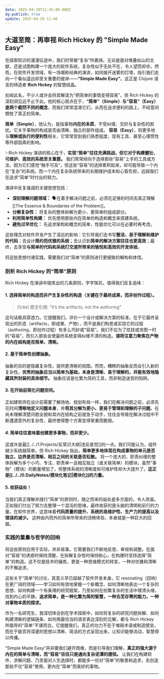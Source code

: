 ```yaml
---
date: 2025-04-20T11:45:00.000Z
dg-publish: true
update: 2025-04-20 11:46
---
```


## 大道至简：再审视 Rich Hickey 的 "Simple Made Easy"

在探索知识的漫漫征途中，我们时常被“复杂”所裹挟。无论是面对堆叠如山的文献，还是试图构建一个庞大的软件系统，复杂性似乎无处不在，令人望而却步。然而，在软件开发领域，有一场堪称经典的演讲，如同拨开迷雾的灯塔，指引我们走向一个看似遥远却至关重要的彼岸——**“Simple Made Easy”**。这正是 Clojure 语言的缔造者 **Rich Hickey** 的智慧结晶。

初闻此名，不少人或许会将其解读为“把简单的事情变得容易”，但 Rich Hickey 的深刻洞见远不止于此。他的核心观点在于，**“简单”（Simple）与“容易”（Easy）是两个截然不同的概念**，而我们常常混淆它们，从而在追求便利的路上，不经意间牺牲了真正的简单。

**简单（Simple）**，他认为，是指事物**内在的本质**，不受纠缠、交织与复杂性的困扰。它关乎事物的构成是否由清晰、独立的部件组成。
**容易（Easy）**，则更多地与**理解或执行的便利性**相关，它常常受到我们熟悉程度、现有工具、甚至心理惯性等外部因素的影响。

✨Rich Hickey 演讲的核心在于，**实现“简单”往往充满挑战，但它对于构建健壮、可维护、高效的系统至关重要。** 我们常常倾向于选择那些“容易”上手的工具或方法，因为它们感觉“触手可及”，但这些“容易”的选择累积起来，却可能导致一个内在“复杂”的系统。而一个内在复杂系统带来的长期维护成本和心智负担，远超我们在追求“简单”时付出的努力。

演讲中反复强调的关键思想包括：

- **深刻理解问题领域：** 🗣️在着手解决问题之前，必须花足够的时间去真正理解[[The Essence & Boundaries of the Problem]]。
- **分解复杂性：** 将复杂的整体拆解为更小、更简单的组成部分。
- **利用简单性构建：** 优先使用那些内在简单的构造和概念来搭建系统。
- **避免过早优化：** 先追求架构和概念的简单，性能优化可以在必要时再考虑。

这些理念对软件开发产生了深远的影响：它引导我们去书写**整洁、易于理解和维护的代码**；去设计**简约而优雅的系统**；去认识到**简单的解决方案往往也更高效**；最终，去享受**与简单的代码和系统打交道所带来的愉悦和高效的开发体验**。

将这些思想付诸实践，需要我们对“简单”的原则进行更细致的解构和体悟。

### 剖析 Rich Hickey 的“简单”原则

Rich Hickey 在演讲中提炼出的几条原则，字字珠玑，值得我们反复品味：

#### 1. 选择简单的构造而非产生复杂性的构造（关键在于最终成果，而非创作过程）。

> [!cite]
> 原文引用: "it’s the artifacts, not the authoring"

这句话极具穿透力。它提醒我们，评价一个设计或解决方案的标准，在于它最终呈现出的形态（artifacts，即成果、产物），而不是我们构思或实现它的过程（authoring，即创作过程）有多么巧妙或“容易”。我们不应为了炫技或贪图一时的“容易”，而引入那些会使最终系统变得纠缠不清的构造。**请将注意力聚焦在产物的内在结构是否简单、清晰。**

#### 2. 基于简单性创建抽象。

抽象的目的是隐藏复杂性，提供更清晰的视图。然而，糟糕的抽象反而会引入新的复杂性。**优秀的抽象应当以简单为基础，本身是清晰、易于理解的，并能有效地隐藏其所封装的具体细节。** 抽象应该是化繁为简的工具，而非制造迷宫的陷阱。

#### 3. 在开始前简化问题空间。

正如建筑师在设计前需要了解场地、规划布局一样，我们在解决问题之前，必须先花时间**清晰地定义问题本身**，并**将其分解为更小、更易于管理和理解的子问题**。在尚未理解清楚问题全貌和其内在结构之前就急于动手，往往会导致在解决过程中不断遭遇意外的复杂性，最终使得整个方案变得笨重而脆弱。

#### 4. 简单往往意味着创建更多事物，而非更少。

这或许是最[[../../1.Projects/反常识大纲|违反直觉]]的一点。我们可能认为，组件越少系统越简单。但 Rich Hickey 指出，**简单更多地体现在构成事物的单元是否独立、边界是否清晰、相互之间的关联是否松散。** 将一个庞大的、职责纠缠的整体拆解为多个小巧、专注、职责单一且相互独立（或关联简单）的模块，虽然“事物”（模块）的数量增加了，但整体系统的清晰度和可维护性却大大提升了。**这正是[[../../0.DailyNotes/模块化笔记|模块化]]的力量。**

#### 5. 收获益处！

当我们真正理解并践行“简单”的原则时，随之而来的益处是多方面的，令人欣喜。正如我们付出了努力去整理一个混沌的思绪，最终收获的是头脑的清明和前行的力量。在软件世界，这意味着**代码质量的提升、系统的易维护性、生产力的提高以及错误的减少。** 这种由内而外的简单所带来的流畅体验，本身就是一种巨大的回报。

### 实践的重量与哲学的回响

将这些原则应用于实际，并非易事。它需要我们不断地反思、审视和调整。在面对“容易”的诱惑时保持清醒，在拆解复杂性时保持耐心，在构建时坚持选择“简单”的构造。这不仅是技术的锤炼，更是一种思维模式的转变，一种对优雅和清晰的不懈追求。

这些关于“简单”的讨论，其意义早已超越了软件开发本身。它 resonating（回响）在更广阔的领域——学习如何有效地掌握一个新概念、如何清晰地表达一个复杂的思想、如何构建一个有条理的研究框架，乃至如何在纷繁复杂的生活中理清头绪，找到内心的平静。**追求简单，是一种化繁为简的智慧，一种去芜存菁的能力，一种对事物本质的探求。**

作为一名研究生，我深切体会到在学术探索中，如何将复杂的研究问题拆解、如何构建清晰的逻辑链条、如何用最恰当的语言表达深刻的见解，都与 Rich Hickey 所倡导的“简单”不谋而合。它提醒我们，真正的功力不在于堆砌术语或制造壁垒，而在于能否将深邃的思想以清晰、简洁的方式呈现出来，让知识能够流动，智慧得以传播。

“Simple Made Easy”并非要我们避开困难，而是引导我们理解，**真正的强大源于内在的简单与清晰，而“容易”往往只是通向复杂泥潭的捷径。** 让我们在构建软件、求解问题、乃至面对人生选择时，都能多一份对“简单”的敬畏和追求，去创造那些不仅“容易”使用，更内在“简单”而美好的事物。

---
